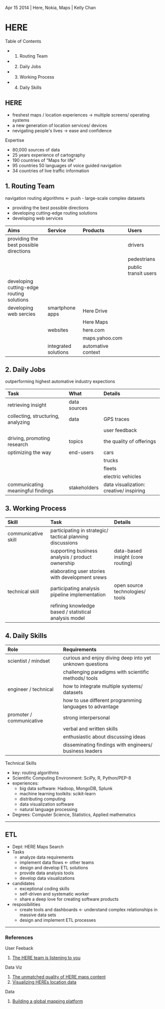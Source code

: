 Apr 15 2014 | Here, Nokia, Maps | Kelly Chan

# HERE

Table of Contents
- 1. Routing Team
- 2. Daily Jobs
- 3. Working Process
- 4. Daily Skills

## HERE

- freshest maps / location experiences -> multiple screens/ operating systems
- a new generation of location services/ devices
- nevigating people's lives -> ease and confidence

Expertise
- 80,000 sources of data
- 25 years experience of cartography
- 190 countries of "Maps for life"
- 95 countries 50 languages of voice guided navigation
- 34 countries of live traffic information


## 1. Routing Team

navigation routing algorithms <- push - large-scale complex datasets
- providing the best possible directions
- developing cutting-edge routing solutions
- developing web services

| Aims                                      | Service              | Products           | Users                |
|:------------------------------------------|:---------------------|:-------------------|:---------------------|
| providing the best possible directions    |                      |                    | drivers              |
|                                           |                      |                    | pedestrians          |
|                                           |                      |                    | public transit users |
| developing cutting-edge routing solutions |                      |                    |                      |
| developing web sercies                    | smartphone apps      | Here Drive         |                      |
|                                           |                      | Here Maps          |                      |
|                                           | websites             | here.com           |                      |
|                                           |                      | maps.yahoo.com     |                      |
|                                           | integrated solutions | automative context |                      |


## 2. Daily Jobs

outperforming highest automative industry expections

| Task                                      | What                 | Details                                 | 
|:------------------------------------------|:---------------------|:----------------------------------------|
| retrieving insight                        | data sources         |                                         |
| collecting, structuring, analyzing        | data                 | GPS traces                              |
|                                           |                      | user feedback                           |
| driving, promoting research               | topics               | the quality of offerings                |
| optimizing the way                        | end-users            | cars                                    |
|                                           |                      | trucks                                  |
|                                           |                      | fleets                                  |
|                                           |                      | electric vehicles                       |
| communicating meaningful findings         | stakeholders         | data visualization: creative/ inspiring |


## 3. Working Process

| Skill               | Task                                                      | Details                           |
|:--------------------|:----------------------------------------------------------|:----------------------------------|
| communicative skill | participating in strategic/ tactical planning discussions |                                   |
|                     | supporting business analysis / product ownership          | data-based insight (core routing) |
|                     | elaborating user stories with development srews           |                                   |
| technical skill     | participating analysis pipeline implementation            | open source technologies/ tools   |
|                     | refining knowledge based / statistical analysis model     |                                   |



## 4. Daily Skills

| Role                     | Requirements                                             | 
|:-------------------------|:---------------------------------------------------------|
| scientist / mindset      | curious and enjoy diving deep into yet unknown questions |
|                          | challenging paradigms with scientific methods/ tools     |
| engineer / technical     | how to integrate multiple systems/ datasets              |
|                          | how to use different programming languages to advantage  |
| promoter / communicative | strong interpersonal                                     |
|                          | verbal and written skills                                |
|                          | enthusiastic about discussing ideas                      | 
|                          | disseminating findings with engineers/ business leaders  | 

Technical Skills
- key: routing algorithms
- Scientific Computing Environment: SciPy, R, Python/PEP-8
- experiences:
    - big data software: Hadoop, MongoDB, Splunk
    - machine learning toolkits: scikit-learn
    - distributing computing
    - data visualization software
    - natural language processing
- Degrees: Computer Science, Statistics, Applied mathematics


---

## ETL

- Dept: HERE Maps Search
- Tasks
    - analyze data requirements
    - implement data flows <- other teams
    - design and develop ETL solutions
    - provide data analysis tools
    - develop data visualizations
- candidates
    - exceptional coding skills
    - self-driven and systematic worker
    - share a deep love for creating software products
- resposibilities
    - create tools and dashboards <- understand complex relationships in massive data sets
    - design and implement ETL processes

---
### References
User Feeback  
1. [The HERE team is listening to you](http://360.here.com/2013/05/28/the-here-team-is-listening-to-you/)

Data Viz  
1. [The unmatched quality of HERE maps content](http://360.here.com/2013/03/27/the-unmatched-quality-of-here-maps-content/)  
2. [Visualizing HEREs location data](http://360.here.com/2013/06/05/visualizing-heres-location-data/)  

Data  
1. [Building a global mapping platform](http://360.here.com/2012/11/07/building-a-global-mapping-platform/)
